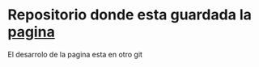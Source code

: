# Repositorio donde esta guardada la [pagina](https://isagues.github.io/)
El desarrolo de la pagina esta en otro git    
